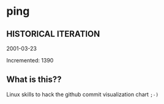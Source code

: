 # ping

## HISTORICAL ITERATION
2001-03-23

Incremented: 1390

## What is this?? 
Linux skills to hack the github commit visualization chart `;-)`
